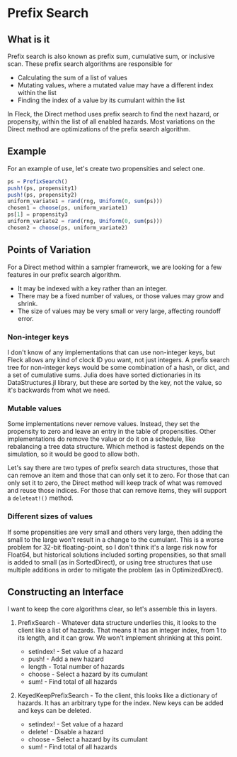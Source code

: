 # Prefix Search

## What is it

Prefix search is also known as prefix sum, cumulative sum, or inclusive scan. These prefix search algorithms are responsible for

 * Calculating the sum of a list of values
 * Mutating values, where a mutated value may have a different index
   within the list
 * Finding the index of a value by its cumulant within the list

In Fleck, the Direct method uses prefix search to find the next hazard, or propensity, within the list of all enabled hazards. Most variations on the Direct method are optimizations of the prefix search algorithm.

## Example

For an example of use, let's create two propensities and select one.
```julia
ps = PrefixSearch()
push!(ps, propensity1)
push!(ps, propensity2)
uniform_variate1 = rand(rng, Uniform(0, sum(ps)))
chosen1 = choose(ps, uniform_variate1)
ps[1] = propensity3
uniform_variate2 = rand(rng, Uniform(0, sum(ps)))
chosen2 = choose(ps, uniform_variate2)
```

## Points of Variation

For a Direct method within a sampler framework, we are looking for a few features in our prefix search algorithm.

 * It may be indexed with a key rather than an integer.
 * There may be a fixed number of values, or those values may grow and shrink.
 * The size of values may be very small or very large, affecting roundoff error.

### Non-integer keys

I don't know of any implementations that can use non-integer keys, but Fleck allows any kind of clock ID you want, not just integers. A prefix search tree for non-integer keys would be some combination of a hash, or dict, and a set of cumulative sums. Julia does have sorted dictionaries in its DataStructures.jl library, but these are sorted by the key, not the value, so it's backwards from what we need.

### Mutable values

Some implementations never remove values. Instead, they set the propensity to zero and leave an entry in the table of propensities. Other implementations do remove the value or do it on a schedule, like rebalancing a tree data structure. Which method is fastest depends on the simulation, so it would be good to allow both.

Let's say there are two types of prefix search data structures, those that can remove an item and those that can only set it to zero. For those that can only set it to zero, the Direct method will keep track of what was removed and reuse those indices. For those that can remove items, they will support a `deleteat!()` method.


### Different sizes of values

If some propensities are very small and others very large, then adding the small to the large won't result in a change to the cumulant. This is a worse problem for 32-bit floating-point, so I don't think it's a large risk now for Float64, but historical solutions included sorting propensities, so that small is added to small (as in SortedDirect), or using tree structures that use multiple additions in order to mitigate the problem (as in OptimizedDirect).


## Constructing an Interface

I want to keep the core algorithms clear, so let's assemble this in layers.

 1. PrefixSearch - Whatever data structure underlies this, it looks to the client like a list of hazards. That means it has an integer index, from 1 to its length, and it can grow. We won't implement shrinking at this point.

    * setindex! - Set value of a hazard
    * push! - Add a new hazard
    * length - Total number of hazards
    * choose - Select a hazard by its cumulant
    * sum! - Find total of all hazards

 2. KeyedKeepPrefixSearch - To the client, this looks like a dictionary of hazards. It has an arbitrary type for the index. New keys can be added and keys can be deleted.

    * setindex! - Set value of a hazard
    * delete! - Disable a hazard
    * choose - Select a hazard by its cumulant
    * sum! - Find total of all hazards
